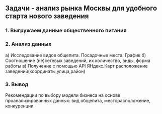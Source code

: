 ##  Задачи - анализ рынка Москвы для удобного старта  нового заведения
### 1. Выгружаем данные общественного питания 
### 2. Анализ данных
а) Исследование видов общепита. Посадочные места. График
б) Соотношение (не)сетевых заведений, их количество, виды, форма работы
в) Получение с помощью API ЯНдекс.Карт расположение заведений(координаты,улица,район)
### 3. Вывод
Рекомендации по выбору модели бизнеса на основе проанализированных данных: вид общепита, месторасположение, конкуренции.
